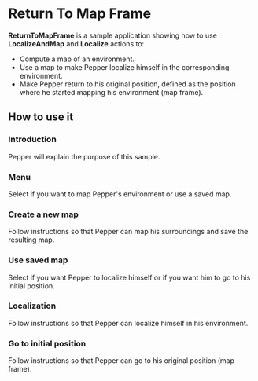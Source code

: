 # Return To Map Frame

**ReturnToMapFrame** is a sample application
showing how to use **LocalizeAndMap** and **Localize** actions
to:

* Compute a map of an environment.
* Use a map to make Pepper localize himself in the corresponding
environment.
* Make Pepper return to his original position, defined as the position
  where he started mapping his environment (map frame).

## How to use it

### Introduction

Pepper will explain the purpose of this sample.

### Menu

Select if you want to map Pepper's environment or use a saved map.

### Create a new map

Follow instructions so that Pepper can map his surroundings and save
the resulting map.

### Use saved map

Select if you want Pepper to localize himself or if you want him to go
to his initial position.

### Localization

Follow instructions so that Pepper can localize himself in his
environment.

### Go to initial position

Follow instructions so that Pepper can go to his original position
(map frame).
